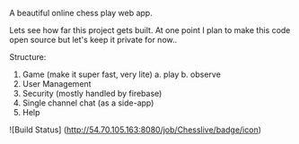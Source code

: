 A beautiful online chess play web app. 

Lets see how far this project gets built. At one point I plan to make this code open source but let's keep it private for now..

Structure:

1. Game (make it super fast, very lite)
  a. play
  b. observe
2. User Management
3. Security (mostly handled by firebase)
4. Single channel chat (as a side-app)
5. Help

 ![Build Status] (http://54.70.105.163:8080/job/Chesslive/badge/icon)

